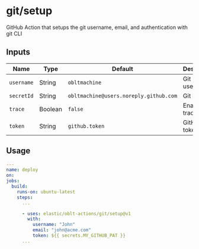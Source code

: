# git/setup

GitHub Action that setups the git username, email, and authentication with git CLI

## Inputs

| Name           | Type    | Default                                | Description        |
|----------------|---------|----------------------------------------|--------------------|
| `username`     | String  | `obltmachine`                          | Git username       |
| `secretId`     | String  | `obltmachine@users.noreply.github.com` | Git email.         |
| `trace`        | Boolean | `false`                                | Enable git trace.  |
| `token`        | String  | `github.token`                         | GitHub token.      |


## Usage

```yaml
---
name: deploy
on:
jobs:
  build:
    runs-on: ubuntu-latest
    steps:
      ...

      - uses: elastic/oblt-actions/git/setup@v1
        with:
          username: "John"
          email: "john@acme.com"
          token: ${{ secrets.MY_GITHUB_PAT }}
      ...
```
